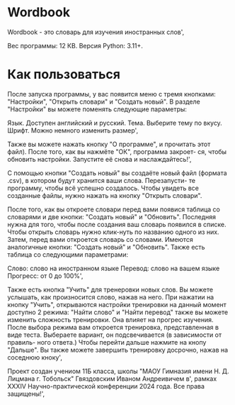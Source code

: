 # Wordbook
Wordbook - это словарь для изучения иностранных слов',

Вес программы: 12 КВ.
Версия Python: 3.11+.

# Как пользоваться
                
После запуска программы, у вас появится меню с тремя кнопками: "Настройки", "Открыть словари" и "Создать новый".
В разделе "Настройки" вы можете поменять следующие параметры:

Язык. Доступен английский и русский. 
Тема. Выберите тему по вкусу.
Шрифт. Можно немного изменить размер',

Также вы можете нажать кнопку "О программе", и прочитать этот файл). После того, как вы нажмёте "ОК", программа закроет-
ся, чтобы обновить настройки. Запустите её снова и наслаждайтесь!',

С помощью кнопки "Создать новый" вы создаёте новый файл (формата .csv), в котором будут хранится ваши слова. Перезапусти-
те программу, чтобы всё успешно создалось. Чтобы увидеть все созданные файлы, нужно нажать на кнопку "Открыть словари".

После того, как вы откроете словари перед вами появися таблица со словарями и две кнопки: "Создать новый" и "Обновить".
Последняя нужна для того, чтобы после создания ваш словарь появился в списке. Чтобы открыть словарь нужно клик-нуть по
названию одного из них. Затем, перед вами откроется словарь со словами. Имеются аналогичные кнопки: "Создать новый" и 
"Обновить". Также есть таблица со следующими параметрами:
                
Слово: слово на иностранном языке
Перевод: слово на вашем языке
Прогресс: от 0 до 100%',
                
Также есть кнопка "Учить" для тренеровки новых слов. Вы можете услышать, как произносится слово, нажав на него.
При нажатии на кнопку "Учить", открываются настройки тренировки на данный момент доступно 2 режима: "Найти слово"
и "Найти перевод" также вы можете изменить сложность тренировки. Она влияет на прогрес изучения. После выбора режима
вам откроется тренировка, представленная в виде теста. Выбераете вариант, он подсвечивается (в зависимости от правиль-
ного ответа.) Чтобы перейти дальше нажмите на кнопу "Дальше". Вы также можете завершить тренировку досрочно, нажав на
соседнюю кноку',
                
Проект создан учениом 11Б класса, школы "МАОУ Гимназия имени Н. Д. Лицмана г. Тобольск" Гвяздовским Иваном Андреивичем в',
рамках XXXIV Научно-практической конференции 2024 года. Все права защищены!',
                
